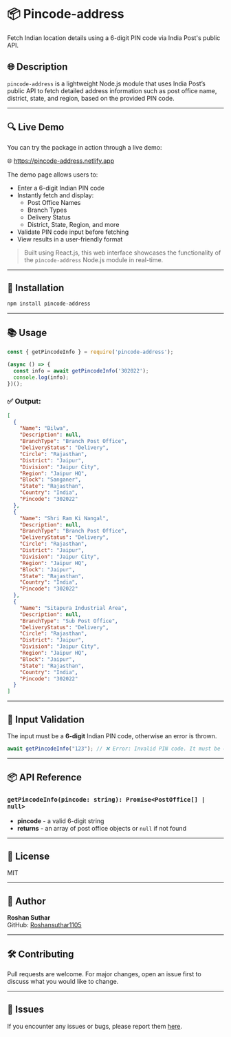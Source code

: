 # 📦 Pincode-address

Fetch Indian location details using a 6-digit PIN code via India Post's public API.

## 🌐 Description

`pincode-address` is a lightweight Node.js module that uses India Post’s public API to fetch detailed address information such as post office name, district, state, and region, based on the provided PIN code.

---
## 🔍 Live Demo

You can try the package in action through a live demo:

🌐 https://pincode-address.netlify.app

The demo page allows users to:

- Enter a 6-digit Indian PIN code
- Instantly fetch and display:
  - Post Office Names
  - Branch Types
  - Delivery Status
  - District, State, Region, and more
- Validate PIN code input before fetching
- View results in a user-friendly format

> Built using React.js, this web interface showcases the functionality of the `pincode-address` Node.js module in real-time.

---

## 🚀 Installation

```bash
npm install pincode-address
```

---

## 📚 Usage

```js
const { getPincodeInfo } = require('pincode-address');

(async () => {
  const info = await getPincodeInfo('302022');
  console.log(info);
})();
```

### ✅ Output:

```json
[
  {
    "Name": "Bilwa",
    "Description": null,
    "BranchType": "Branch Post Office",
    "DeliveryStatus": "Delivery",
    "Circle": "Rajasthan",
    "District": "Jaipur",
    "Division": "Jaipur City",
    "Region": "Jaipur HQ",
    "Block": "Sanganer",
    "State": "Rajasthan",
    "Country": "India",
    "Pincode": "302022"
  },
  {
    "Name": "Shri Ram Ki Nangal",
    "Description": null,
    "BranchType": "Branch Post Office",
    "DeliveryStatus": "Delivery",
    "Circle": "Rajasthan",
    "District": "Jaipur",
    "Division": "Jaipur City",
    "Region": "Jaipur HQ",
    "Block": "Jaipur",
    "State": "Rajasthan",
    "Country": "India",
    "Pincode": "302022"
  },
  {
    "Name": "Sitapura Industrial Area",
    "Description": null,
    "BranchType": "Sub Post Office",
    "DeliveryStatus": "Delivery",
    "Circle": "Rajasthan",
    "District": "Jaipur",
    "Division": "Jaipur City",
    "Region": "Jaipur HQ",
    "Block": "Jaipur",
    "State": "Rajasthan",
    "Country": "India",
    "Pincode": "302022"
  }
]
```

---

## 🧪 Input Validation

The input must be a **6-digit** Indian PIN code, otherwise an error is thrown.

```js
await getPincodeInfo("123"); // ❌ Error: Invalid PIN code. It must be 6 digits.
```

---

## 📦 API Reference

### `getPincodeInfo(pincode: string): Promise<PostOffice[] | null>`

- **pincode** - a valid 6-digit string
- **returns** - an array of post office objects or `null` if not found

---

## 📄 License

MIT

---

## 👤 Author

**Roshan Suthar**  
GitHub: [Roshansuthar1105](https://github.com/Roshansuthar1105)

---

## 🛠️ Contributing

Pull requests are welcome. For major changes, open an issue first to discuss what you would like to change.

---

## 🐛 Issues

If you encounter any issues or bugs, please report them [here](https://github.com/Roshansuthar1105/pincode-address/issues).
